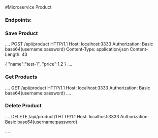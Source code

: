 #Microservice Product

### Endpoints:

### Save Product

....
POST /api/product HTTP/1.1
Host: localhost:3333
Authorization: Basic base64(username:password)
Content-Type: application/json
Content-Length: 43

{
"name":"test-1",
"price":1.2
}
....

### Get Products

....
GET /api/product HTTP/1.1
Host: localhost:3333
Authorization: Basic base64(username:password)
....


### Delete Product 

....
DELETE /api/product/1 HTTP/1.1
Host: localhost:3333
Authorization: Basic base64(username:password)

....